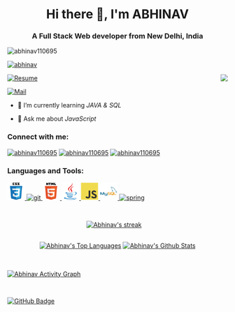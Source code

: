 <h1 align="center">Hi there 👋, I'm ABHINAV </h1>
<h3 align="center">A Full Stack Web developer from New Delhi, India</h3>

<p align="left"> <img src="https://komarev.com/ghpvc/?username=abhinav110695&label=Visitors&color=0e75b6&style=flat" alt="abhinav110695" /> </p>


<p align="left"> <a href="https://abhinav110695.github.io" target="blank"><img src="https://img.shields.io/badge/Portfolio_-000?style=for-the-badge&logo=ko-fi&logoColor=gold" alt="abhinav" /></a> </p>

<img style="height: 350px;"  align="right" src="https://sharasolutions.com/wp-content/uploads/2019/01/programming.gif"></img>

<p align="left"> <a href="https://drive.google.com/file/d/1ERWXnVNtLEFZ9fPdI6YQYypu4OPy9hgg/view?usp=sharing" target="blank"><img src="https://img.shields.io/badge/Resume_-000?style=for-the-badge&logo=files&logoColor=green" alt="Resume"/></a> </p>

<p align="left"> <a href="abhinav110695@gmail.com" target="blank"><img src="https://img.shields.io/badge/Reach_to_me_via_Mail_-000?style=for-the-badge&logo=gmail&logoColor=pink" alt="Mail" /></a> </p>


- 🌱 I’m currently learning *JAVA & SQL*

- 💬 Ask me about *JavaScript*

<h3 align="left">Connect with me:</h3>
<p align="left">

<a href="https://linkedin.com/in/abhinav110695" target="blank"><img align="center" src="https://raw.githubusercontent.com/rahuldkjain/github-profile-readme-generator/master/src/images/icons/Social/linked-in-alt.svg" alt="abhinav110695" height="30" width="40" /></a>
<a href="https://www.hackerrank.com/abhinav110695" target="blank"><img align="center" src="https://raw.githubusercontent.com/rahuldkjain/github-profile-readme-generator/master/src/images/icons/Social/hackerrank.svg" alt="abhinav110695" height="30" width="40" /></a>
<a href="https://www.leetcode.com/abhinav110695" target="blank"><img align="center" src="https://raw.githubusercontent.com/rahuldkjain/github-profile-readme-generator/master/src/images/icons/Social/leet-code.svg" alt="abhinav110695" height="30" width="40" /></a>
</p>

<h3 align="left">Languages and Tools:</h3>
<p align="left"> <a href="https://www.w3schools.com/css/" target="_blank" rel="noreferrer"> <img src="https://raw.githubusercontent.com/devicons/devicon/master/icons/css3/css3-original-wordmark.svg" alt="css3" width="40" height="40"/> </a> <a href="https://git-scm.com/" target="_blank" rel="noreferrer"> <img src="https://www.vectorlogo.zone/logos/git-scm/git-scm-icon.svg" alt="git" width="40" height="40"/> </a> <a href="https://www.w3.org/html/" target="_blank" rel="noreferrer"> <img src="https://raw.githubusercontent.com/devicons/devicon/master/icons/html5/html5-original-wordmark.svg" alt="html5" width="40" height="40"/> </a> <a href="https://www.java.com" target="_blank" rel="noreferrer"> <img src="https://raw.githubusercontent.com/devicons/devicon/master/icons/java/java-original.svg" alt="java" width="40" height="40"/> </a> <a href="https://developer.mozilla.org/en-US/docs/Web/JavaScript" target="_blank" rel="noreferrer"> <img src="https://raw.githubusercontent.com/devicons/devicon/master/icons/javascript/javascript-original.svg" alt="javascript" width="40" height="40"/> </a> <a href="https://www.mysql.com/" target="_blank" rel="noreferrer"> <img src="https://raw.githubusercontent.com/devicons/devicon/master/icons/mysql/mysql-original-wordmark.svg" alt="mysql" width="40" height="40"/> </a> <a href="https://spring.io/" target="_blank" rel="noreferrer"> <img src="https://www.vectorlogo.zone/logos/springio/springio-icon.svg" alt="spring" width="40" height="40"/> </a> </p>
<br>
<p align="center">
    <a href="https://github.com/abhinav110695/github-readme-streak-stats">
        <img title="🔥 Get streak stats for your profile at git.io/streak-stats" alt="Abhinav's streak" src="https://github-readme-streak-stats.herokuapp.com/?user=abhinav110695&theme=black-ice&hide_border=true&stroke=0000&background=060A0CD0"/>
    </a>
</p>
 <br/> <div display="flex" align="center" >
    <a  href="https://github.com/abhinav110695/github-readme-stats"><img alt="Abhinav's Top Languages" src="https://github-readme-stats.vercel.app/api/top-langs/?username=abhinav110695&langs_count=8&count_private=true&layout=compact&theme=react&hide_border=true&bg_color=0D1117" /></a>
    <a href="https://github.com/abhinav110695/github-readme-stats"><img alt="Abhinav's Github Stats" src="https://github-readme-stats.vercel.app/api?username=abhinav110695&show_icons=true&count_private=true&theme=react&hide_border=true&bg_color=0D1117" /></a></div>
   
 
  <br/>

<br/>

<a href="https://github.com/abhinav110695/github-readme-activity-graph"><img alt="Abhinav Activity Graph" src="https://activity-graph.herokuapp.com/graph?username=abhinav110695&bg_color=0D1117&color=5BCDEC&line=5BCDEC&point=FFFFFF&hide_border=true" /></a>

<br/>

<a align="right" href="https://github.com/abhinav110695?tab=followers"><img src="https://img.shields.io/github/followers/abhinav110695?label=Followers&style=social" alt="GitHub Badge"></a>
